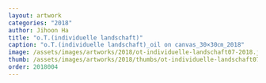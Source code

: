 ```yaml
---
layout: artwork
categories: "2018"
author: Jihoon Ha
title: "o.T.(individuelle landschaft)"
caption: "o.T.(individuelle landschaft)_oil on canvas_30×30㎝_2018"
image: /assets/images/artworks/2018/ot-individuelle-landschaft07-2018.jpg
thumb: /assets/images/artworks/2018/thumbs/ot-individuelle-landschaft07-2018.jpg
order: 2018004
---
```

